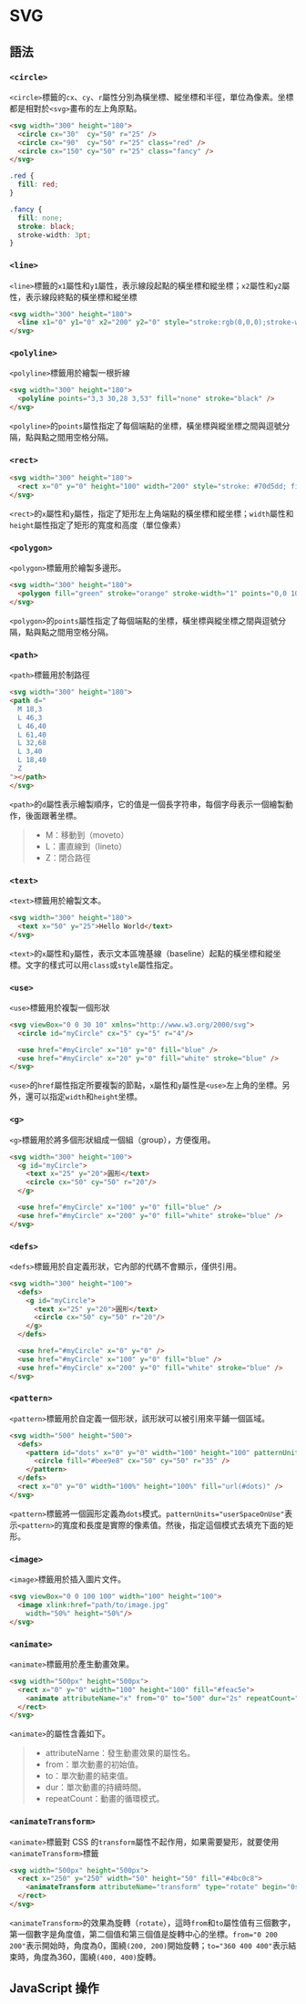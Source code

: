 # SVG

## 語法

### `<circle>`

`<circle>`標籤的`cx`、`cy`、`r`屬性分別為橫坐標、縱坐標和半徑，單位為像素。坐標都是相對於`<svg>`畫布的左上角原點。 

```html
<svg width="300" height="180">
  <circle cx="30"  cy="50" r="25" />
  <circle cx="90"  cy="50" r="25" class="red" />
  <circle cx="150" cy="50" r="25" class="fancy" />
</svg>
```

```css
.red {
  fill: red;
}

.fancy {
  fill: none;
  stroke: black;
  stroke-width: 3pt;
}
```

### `<line>`

`<line>`標籤的`x1`屬性和`y1`屬性，表示線段起點的橫坐標和縱坐標；`x2`屬性和`y2`屬性，表示線段終點的橫坐標和縱坐標 

```html
<svg width="300" height="180">
  <line x1="0" y1="0" x2="200" y2="0" style="stroke:rgb(0,0,0);stroke-width:5" />
</svg>
```

### `<polyline>`

`<polyline>`標籤用於繪製一根折線 

```html
<svg width="300" height="180">
  <polyline points="3,3 30,28 3,53" fill="none" stroke="black" />
</svg>
```

`<polyline>`的`points`屬性指定了每個端點的坐標，橫坐標與縱坐標之間與逗號分隔，點與點之間用空格分隔。 

### `<rect>`

```html
<svg width="300" height="180">
  <rect x="0" y="0" height="100" width="200" style="stroke: #70d5dd; fill: #dd524b" />
</svg>
```

`<rect>`的`x`屬性和`y`屬性，指定了矩形左上角端點的橫坐標和縱坐標；`width`屬性和`height`屬性指定了矩形的寬度和高度（單位像素） 

### `<polygon>`

`<polygon>`標籤用於繪製多邊形。 

```html
<svg width="300" height="180">
  <polygon fill="green" stroke="orange" stroke-width="1" points="0,0 100,0 100,100 0,100 0,0"/>
</svg>
```

`<polygon>`的`points`屬性指定了每個端點的坐標，橫坐標與縱坐標之間與逗號分隔，點與點之間用空格分隔。 

### `<path>`

`<path>`標籤用於制路徑 

```html
<svg width="300" height="180">
<path d="
  M 18,3
  L 46,3
  L 46,40
  L 61,40
  L 32,68
  L 3,40
  L 18,40
  Z
"></path>
</svg>
```

`<path>`的`d`屬性表示繪製順序，它的值是一個長字符串，每個字母表示一個繪製動作，後面跟著坐標。

> - M：移動到（moveto）
> - L：畫直線到（lineto）
> - Z：閉合路徑

### `<text>`

`<text>`標籤用於繪製文本。 

```html
<svg width="300" height="180">
  <text x="50" y="25">Hello World</text>
</svg>
```

`<text>`的`x`屬性和`y`屬性，表示文本區塊基線（baseline）起點的橫坐標和縱坐標。文字的樣式可以用`class`或`style`屬性指定。 

### `<use>`

`<use>`標籤用於複製一個形狀 

```html
<svg viewBox="0 0 30 10" xmlns="http://www.w3.org/2000/svg">
  <circle id="myCircle" cx="5" cy="5" r="4"/>

  <use href="#myCircle" x="10" y="0" fill="blue" />
  <use href="#myCircle" x="20" y="0" fill="white" stroke="blue" />
</svg>
```

`<use>`的`href`屬性指定所要複製的節點，`x`屬性和`y`屬性是`<use>`左上角的坐標。另外，還可以指定`width`和`height`坐標。 

### `<g>`

`<g>`標籤用於將多個形狀組成一個組（group），方便復用。 

```html
<svg width="300" height="100">
  <g id="myCircle">
    <text x="25" y="20">圓形</text>
    <circle cx="50" cy="50" r="20"/>
  </g>

  <use href="#myCircle" x="100" y="0" fill="blue" />
  <use href="#myCircle" x="200" y="0" fill="white" stroke="blue" />
</svg>
```

### `<defs>`

`<defs>`標籤用於自定義形狀，它內部的代碼不會顯示，僅供引用。 

```html
<svg width="300" height="100">
  <defs>
    <g id="myCircle">
      <text x="25" y="20">圓形</text>
      <circle cx="50" cy="50" r="20"/>
    </g>
  </defs>

  <use href="#myCircle" x="0" y="0" />
  <use href="#myCircle" x="100" y="0" fill="blue" />
  <use href="#myCircle" x="200" y="0" fill="white" stroke="blue" />
</svg>
```

### `<pattern>`

`<pattern>`標籤用於自定義一個形狀，該形狀可以被引用來平鋪一個區域。 

```html
<svg width="500" height="500">
  <defs>
    <pattern id="dots" x="0" y="0" width="100" height="100" patternUnits="userSpaceOnUse">
      <circle fill="#bee9e8" cx="50" cy="50" r="35" />
    </pattern>
  </defs>
  <rect x="0" y="0" width="100%" height="100%" fill="url(#dots)" />
</svg>
```

`<pattern>`標籤將一個圓形定義為`dots`模式。`patternUnits="userSpaceOnUse"`表示`<pattern>`的寬度和長度是實際的像素值。然後，指定這個模式去填充下面的矩形。 

### `<image>`

`<image>`標籤用於插入圖片文件。 

```html
<svg viewBox="0 0 100 100" width="100" height="100">
  <image xlink:href="path/to/image.jpg"
    width="50%" height="50%"/>
</svg>
```

### `<animate>`

`<animate>`標籤用於產生動畫效果。 

```html
<svg width="500px" height="500px">
  <rect x="0" y="0" width="100" height="100" fill="#feac5e">
    <animate attributeName="x" from="0" to="500" dur="2s" repeatCount="indefinite" />
  </rect>
</svg>
```

`<animate>`的屬性含義如下。

> - attributeName：發生動畫效果的屬性名。
> - from：單次動畫的初始值。
> - to：單次動畫的結束值。
> - dur：單次動畫的持續時間。
> - repeatCount：動畫的循環模式。

###  `<animateTransform>`

`<animate>`標籤對 CSS 的`transform`屬性不起作用，如果需要變形，就要使用`<animateTransform>`標籤 

```html
<svg width="500px" height="500px">
  <rect x="250" y="250" width="50" height="50" fill="#4bc0c8">
    <animateTransform attributeName="transform" type="rotate" begin="0s" dur="10s" from="0 200 200" to="360 400 400" repeatCount="indefinite" />
  </rect>
</svg>
```

`<animateTransform>`的效果為旋轉（`rotate`），這時`from`和`to`屬性值有三個數字，第一個數字是角度值，第二個值和第三個值是旋轉中心的坐標。`from="0 200 200"`表示開始時，角度為0，圍繞`(200, 200)`開始旋轉；`to="360 400 400"`表示結束時，角度為360，圍繞`(400, 400)`旋轉。 

## JavaScript 操作
